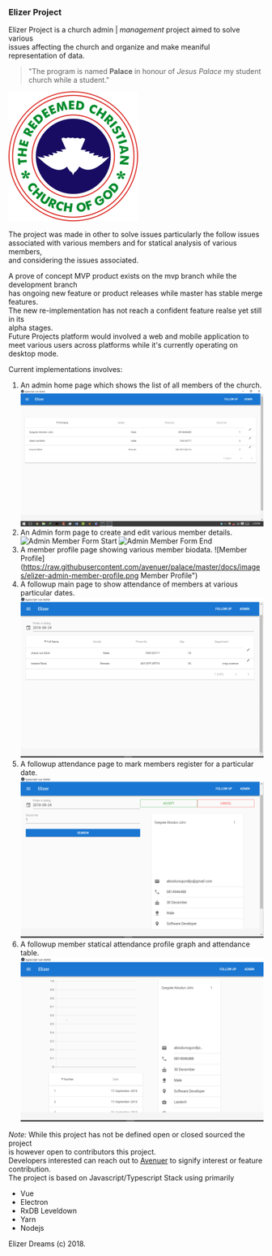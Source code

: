 ### Elizer Project
Elizer Project is a church admin | _management_ project aimed to solve various  
issues affecting the church and organize and make meaniful  
representation of data.

> "The program is named **Palace** in honour of *Jesus Palace* my student church while a student."

![mvp program icon](https://raw.githubusercontent.com/avenuer/palace/master/build/icons/256x256.png "Mvp Icon")

The project was made in other to solve issues particularly the follow issues  
associated with various members and for statical analysis of various members,  
and considering the issues associated.

A prove of concept MVP product exists on the mvp branch while the development branch   
has ongoing new feature or product releases while master has stable merge features.  
The new re-implementation has not reach a confident feature realse yet still in its  
alpha stages.  
Future Projects platform would involved a web and mobile application to meet various users across platforms while it's currently operating on desktop mode.

Current implementations involves:  
1. An admin home page which shows the list of all members of the church. ![Admin Home](https://raw.githubusercontent.com/avenuer/palace/master/docs/images/elizer-admin-home.png "Admin Home")  
2. An Admin form page to create and edit various member details. ![Admin Member Form Start](https://raw.githubusercontent.com/avenuer/palace/master/docs/images/elizer-admin-form-start.png "Admin Member Form Start")  ![Admin Member Form End](https://raw.githubusercontent.com/avenuer/palace/master/docs/images/elizer-admin-form-end.png "Admin Member Form")  
3. A member profile page showing various member biodata. ![Member Profile](https://raw.githubusercontent.com/avenuer/palace/master/docs/images/elizer-admin-member-profile.png Member Profile")  
4. A followup main page to show attendance of members at various particular dates. ![Followup Home](https://raw.githubusercontent.com/avenuer/palace/master/docs/images/elizer-followup-home.png "Followup Home")  
5. A followup attendance page to mark members register for a particular date. ![Followup Attendance Register](https://raw.githubusercontent.com/avenuer/palace/master/docs/images/elizer-followup-attendance-register.png "Attendance Register")  
6. A followup member statical attendance profile graph and attendance table. ![Attendance Statics](https://raw.githubusercontent.com/avenuer/palace/master/docs/images/elizer-followup-member-profile.png "Attendance statics")  

*Note:* While this project has not be defined open or closed sourced the project  
is however open to contributors this project.  
Developers interested can reach out to [Avenuer](mailto:abiodunogundijo@gmail.com) to signify interest or feature contribution.  
The project is based on Javascript/Typescript Stack using primarily  
* Vue  
* Electron
* RxDB Leveldown  
* Yarn
* Nodejs


Elizer Dreams (c) 2018.